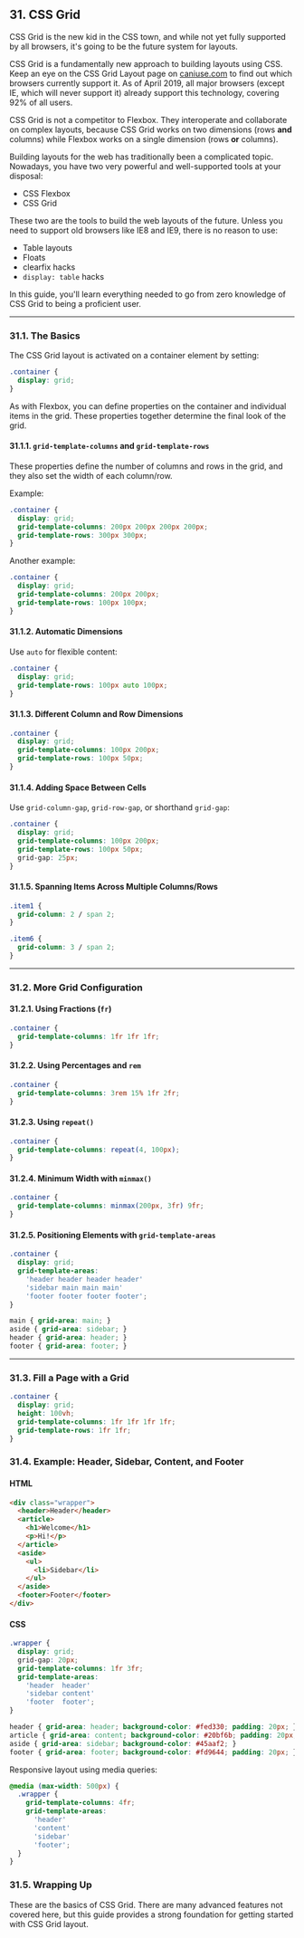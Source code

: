 ## 31. CSS Grid

CSS Grid is the new kid in the CSS town, and while not yet fully supported by all browsers, it's going to be the future system for layouts.

CSS Grid is a fundamentally new approach to building layouts using CSS. Keep an eye on the CSS Grid Layout page on [caniuse.com](https://caniuse.com/#feat=css-grid) to find out which browsers currently support it. As of April 2019, all major browsers (except IE, which will never support it) already support this technology, covering 92% of all users.

CSS Grid is not a competitor to Flexbox. They interoperate and collaborate on complex layouts, because CSS Grid works on two dimensions (rows **and** columns) while Flexbox works on a single dimension (rows **or** columns).

Building layouts for the web has traditionally been a complicated topic. Nowadays, you have two very powerful and well-supported tools at your disposal:

- CSS Flexbox
- CSS Grid

These two are the tools to build the web layouts of the future. Unless you need to support old browsers like IE8 and IE9, there is no reason to use:

- Table layouts
- Floats
- clearfix hacks
- `display: table` hacks

In this guide, you'll learn everything needed to go from zero knowledge of CSS Grid to being a proficient user.

---

### 31.1. The Basics

The CSS Grid layout is activated on a container element by setting:

```css
.container {
  display: grid;
}
```

As with Flexbox, you can define properties on the container and individual items in the grid. These properties together determine the final look of the grid.

#### 31.1.1. `grid-template-columns` and `grid-template-rows`

These properties define the number of columns and rows in the grid, and they also set the width of each column/row.

Example:

```css
.container {
  display: grid;
  grid-template-columns: 200px 200px 200px 200px;
  grid-template-rows: 300px 300px;
}
```

Another example:

```css
.container {
  display: grid;
  grid-template-columns: 200px 200px;
  grid-template-rows: 100px 100px;
}
```

#### 31.1.2. Automatic Dimensions

Use `auto` for flexible content:

```css
.container {
  display: grid;
  grid-template-rows: 100px auto 100px;
}
```

#### 31.1.3. Different Column and Row Dimensions

```css
.container {
  display: grid;
  grid-template-columns: 100px 200px;
  grid-template-rows: 100px 50px;
}
```

#### 31.1.4. Adding Space Between Cells

Use `grid-column-gap`, `grid-row-gap`, or shorthand `grid-gap`:

```css
.container {
  display: grid;
  grid-template-columns: 100px 200px;
  grid-template-rows: 100px 50px;
  grid-gap: 25px;
}
```

#### 31.1.5. Spanning Items Across Multiple Columns/Rows

```css
.item1 {
  grid-column: 2 / span 2;
}

.item6 {
  grid-column: 3 / span 2;
}
```

---

### 31.2. More Grid Configuration

#### 31.2.1. Using Fractions (`fr`)

```css
.container {
  grid-template-columns: 1fr 1fr 1fr;
}
```

#### 31.2.2. Using Percentages and `rem`

```css
.container {
  grid-template-columns: 3rem 15% 1fr 2fr;
}
```

#### 31.2.3. Using `repeat()`

```css
.container {
  grid-template-columns: repeat(4, 100px);
}
```

#### 31.2.4. Minimum Width with `minmax()`

```css
.container {
  grid-template-columns: minmax(200px, 3fr) 9fr;
}
```

#### 31.2.5. Positioning Elements with `grid-template-areas`

```css
.container {
  display: grid;
  grid-template-areas:
    'header header header header'
    'sidebar main main main'
    'footer footer footer footer';
}

main { grid-area: main; }
aside { grid-area: sidebar; }
header { grid-area: header; }
footer { grid-area: footer; }
```

---

### 31.3. Fill a Page with a Grid

```css
.container {
  display: grid;
  height: 100vh;
  grid-template-columns: 1fr 1fr 1fr 1fr;
  grid-template-rows: 1fr 1fr;
}
```

### 31.4. Example: Header, Sidebar, Content, and Footer

#### HTML

```html
<div class="wrapper">
  <header>Header</header>
  <article>
    <h1>Welcome</h1>
    <p>Hi!</p>
  </article>
  <aside>
    <ul>
      <li>Sidebar</li>
    </ul>
  </aside>
  <footer>Footer</footer>
</div>
```

#### CSS

```css
.wrapper {
  display: grid;
  grid-gap: 20px;
  grid-template-columns: 1fr 3fr;
  grid-template-areas:
    'header  header'
    'sidebar content'
    'footer  footer';
}

header { grid-area: header; background-color: #fed330; padding: 20px; }
article { grid-area: content; background-color: #20bf6b; padding: 20px; }
aside { grid-area: sidebar; background-color: #45aaf2; }
footer { grid-area: footer; background-color: #fd9644; padding: 20px; }
```

Responsive layout using media queries:

```css
@media (max-width: 500px) {
  .wrapper {
    grid-template-columns: 4fr;
    grid-template-areas:
      'header'
      'content'
      'sidebar'
      'footer';
  }
}
```

### 31.5. Wrapping Up

These are the basics of CSS Grid. There are many advanced features not covered here, but this guide provides a strong foundation for getting started with CSS Grid layout.

